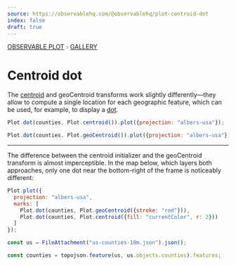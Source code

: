 ```yaml
---
source: https://observablehq.com/@observablehq/plot-centroid-dot
index: false
draft: true
---
```


<div style="color: grey; font: 13px/25.5px var(--sans-serif); text-transform: uppercase;"><h1 style="display: none;">Plot: Centroid dot</h1><a href="/plot">Observable Plot</a> › <a href="/@observablehq/plot-gallery">Gallery</a></div>

# Centroid dot

The [centroid](https://observablehq.com/plot/transforms/centroid) and geoCentroid transforms work slightly differently—they allow to compute a single location for each geographic feature, which can be used, for example, to display a [dot](https://observablehq.com/plot/marks/dot).

```js echo
Plot.dot(counties, Plot.centroid()).plot({projection: "albers-usa"});
```

```js echo
Plot.dot(counties, Plot.geoCentroid()).plot({projection: "albers-usa"});
```

---

The difference between the centroid initializer and the geoCentroid transform is almost imperceptible. In the map below, which layers both approaches, only one dot near the bottom-right of the frame is noticeably different:

```js echo
Plot.plot({
  projection: "albers-usa",
  marks: [
    Plot.dot(counties, Plot.geoCentroid({stroke: "red"})),
    Plot.dot(counties, Plot.centroid({fill: "currentColor", r: 2}))
  ]
});
```

```js echo
const us = FileAttachment("us-counties-10m.json").json();
```

```js echo
const counties = topojson.feature(us, us.objects.counties).features;
```
